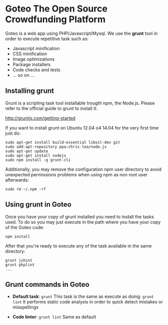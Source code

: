 Goteo The Open Source Crowdfunding Platform
===========================================

Goteo is a web app using PHP/Javascript/Mysql. 
We use the **grunt** tool in order to execute repetitive task such as:
* Javascript minification
* CSS minification
* Image optimizations
* Package installers
* Code checks and tests
* ... so on ...

## Installing grunt

Grunt is a scripting task tool installable trougth npm, the Node.js.
Please refer to the official guide to grunt to install it:

http://gruntjs.com/getting-started

If you want to install grunt on Ubuntu 12.04 o4 14.04 for the very first time just do:
```
sudo apt-get install build-essential libssl-dev git
sudo add-apt-repository ppa:chris-lea/node.js
sudo apt-get update
sudo apt-get install nodejs
sudo npm install -g grunt-cli
```
Additionally, you may remove the configuration npm user directory to avoid
unexpected permissions problems when using npm as non root user afterwards:
```
sudo rm ~/.npm -rf 
```

## Using grunt in Goteo

Once you have your copy of grunt installed you need to install the tasks used.
To do so you may just execute in the path where you have your copy of the Goteo code:

```
npm install
```

After that you're ready to execute any of the task available in the same directory:
```
grunt jshint
grunt phplint
...
``` 


## Grunt commands in Goteo

* **Default task**: `grunt`
  This task is the same as execute as doing: `grunt lint`
  It performs static code analysis in order to quick detect mistakes or misspellings

* **Code linter**: `grunt lint`
  Same as default
